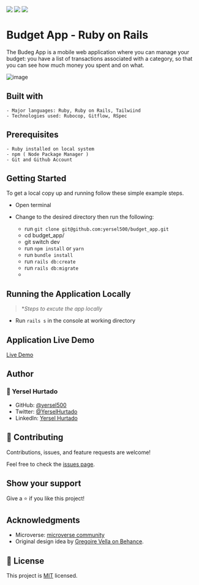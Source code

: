 ![](https://img.shields.io/badge/Microverse-blueviolet) ![](https://img.shields.io/badge/MENGSTU-FENTAW-success) ![](https://img.shields.io/badge/YERSEL-HURTADO-success)

# Budget App - Ruby on Rails

The Budeg App is a mobile web application where you can manage your budget: you have a list of transactions associated with a category, so that you can see how much money you spent and on what.

![image](https://img001.prntscr.com/file/img001/4fwXDdmZQAi627LgcTDslA.png)


## Built with

    - Major languages: Ruby, Ruby on Rails, Tailwiind
    - Technologies used: Rubocop, Gitflow, RSpec

## Prerequisites
    - Ruby installed on local system
    - npm ( Node Package Manager )
    - Git and Github Account  

## Getting Started

To get a local copy up and running follow these simple example steps.

  - Open terminal
  - Change to the desired directory then run the following:

    - run `git clone git@github.com:yersel500/budget_app.git`
    - cd budget_app/ 
    - git switch dev
    - run `npm install` or `yarn`
    - run `bundle install`
    - run `rails db:create`
    - run `rails db:migrate`
    - 
## Running the Application Locally
>**Steps to excute the app locally*
  - Run `rails s` in the console at working directory

## Application Live Demo
  [Live Demo](https://shrouded-brushlands-11034.herokuapp.com/)

## Author

### 👤 Yersel Hurtado
- GitHub: [@yersel500](https://github.com/yersel500/) 
- Twitter: [@YerselHurtado](https://twitter.com/YerselHurtado)
- LinkedIn: [Yersel Hurtado](https://www.linkedin.com/in/yersel-hurtado/) 

## 🤝 Contributing

 Contributions, issues, and feature requests are welcome!

 Feel free to check the [issues page](https://github.com/yersel500/budget_app/issues).

 ## Show your support

 Give a ⭐️ if you like this project!

 ## Acknowledgments

 - Microverse: [microverse community](https://github.com/microverseinc)
 - Original design idea by [Gregoire Vella on Behance](https://www.behance.net/gregoirevella).


## 📝 License

This project is [MIT](./MIT.md) licensed.
